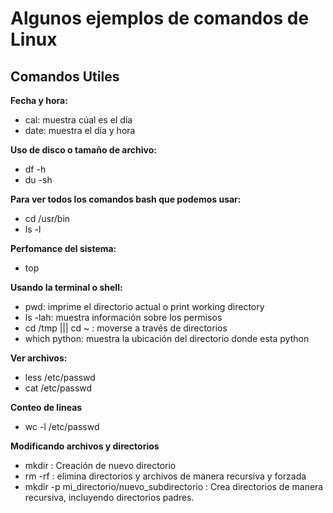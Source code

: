 # Algunos ejemplos de comandos de Linux

## Comandos Utiles

<b>Fecha y hora:</b>
<ul>
<li>cal: muestra cúal es el día</li>
<li>date: muestra el día y hora</li>
</ul>
<b>Uso de disco o tamaño de archivo:</b>
<ul>
<li>df -h</li>
<li>du -sh</li>
</ul>

<b>Para ver todos los comandos bash que podemos usar:</b>
<ul>
<li>cd /usr/bin</li>
<li>ls -l</li>
</ul>


<b>Perfomance del sistema:</b>
<ul>
<li>top</li>
</ul>

<b>Usando la terminal o shell:</b>
<ul>
<li>pwd: imprime el directorio actual o print working directory</li>
<li>ls -lah: muestra información sobre los permisos</li>
<li>cd /tmp ||| cd ~ : moverse a través de directorios</li>
<li> which python: muestra la ubicación del directorio donde esta python</li>
</ul>

<b>Ver archivos:</b>
<ul>
<li>less /etc/passwd</li>
<li>cat /etc/passwd</li>
</ul>

<b>Conteo de lineas</b>
<ul>
<li>wc -l /etc/passwd</li>
</ul>

<b>Modificando archivos y directorios</b>
<ul>
<li>mkdir : Creación de nuevo directorio</li>
<li>rm -rf : elimina directorios y archivos de manera recursiva y forzada</li>
<li>mkdir -p mi_directorio/nuevo_subdirectorio : Crea directorios de manera recursiva, incluyendo directorios padres. </li>


</ul>
